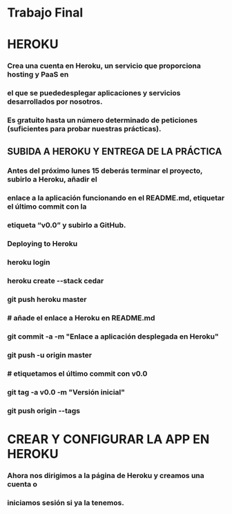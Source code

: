 # Trabajo Final

# HEROKU

### Crea una cuenta en Heroku, un servicio que proporciona hosting y PaaS en 
### el que se puededesplegar aplicaciones y servicios desarrollados por nosotros. 
### Es gratuito hasta un número determinado de peticiones (suficientes para probar nuestras prácticas).


## SUBIDA A HEROKU Y ENTREGA DE LA PRÁCTICA
### Antes del próximo lunes 15 deberás terminar el proyecto, subirlo a Heroku, añadir el 
### enlace a la aplicación funcionando en el README.md, etiquetar el último commit con la 
### etiqueta “v0.0” y subirlo a GitHub.


### Deploying to Heroku
### heroku login
### heroku create --stack cedar
### git push heroku master
### # añade el enlace a Heroku en README.md
### git commit -a -m "Enlace a aplicación desplegada en Heroku"
### git push -u origin master
### # etiquetamos el último commit con v0.0
### git tag -a v0.0 -m "Versión inicial"
### git push origin --tags


# CREAR Y CONFIGURAR LA APP EN HEROKU
### Ahora nos dirigimos a la página de Heroku y creamos una cuenta o 
### iniciamos sesión si ya la tenemos.